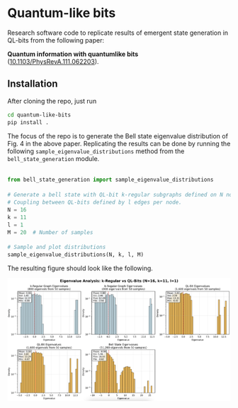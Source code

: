 # Quantum-like bits

Research software code to replicate results of emergent state generation in QL-bits from the following paper:

**Quantum information with quantumlike bits** ([10.1103/PhysRevA.111.062203](https://journals.aps.org/pra/pdf/10.1103/PhysRevA.111.062203)).

## Installation

After cloning the repo, just run

```bash
cd quantum-like-bits
pip install . 
```

The focus of the repo is to generate the Bell state eigenvalue distribution of Fig. 4 in the above paper. Replicating the results can be done by running the following `sample_eigenvalue_distributions` method from the `bell_state_generation` module.

```python

from bell_state_generation import sample_eigenvalue_distributions

# Generate a bell state with QL-bit k-regular subgraphs defined on N nodes.
# Coupling between QL-bits defined by l edges per node.
N = 16
k = 11
l = 1
M = 20  # Number of samples

# Sample and plot distributions
sample_eigenvalue_distributions(N, k, l, M)
```

The resulting figure should look like the following.

![Bell state figure](./img/bell_state_figure.png)

